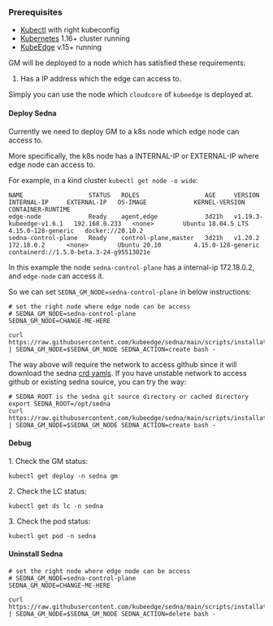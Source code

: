 ### Prerequisites
- [Kubectl][kubectl] with right kubeconfig
- [Kubernetes][kubernetes] 1.16+ cluster running
- [KubeEdge][kubeedge] v.15+ running

GM will be deployed to a node which has satisfied these requirements:
1. Has a IP address which the edge can access to.

Simply you can use the node which `cloudcore` of `kubeedge` is deployed at.

#### Deploy Sedna

Currently we need to deploy GM to a k8s node which edge node can access to.

More specifically, the k8s node has a INTERNAL-IP or EXTERNAL-IP where edge node can access to.

For example, in a kind cluster `kubectl get node -o wide`:
```shell
NAME                  STATUS   ROLES                  AGE     VERSION                   INTERNAL-IP     EXTERNAL-IP   OS-IMAGE             KERNEL-VERSION       CONTAINER-RUNTIME
edge-node             Ready    agent,edge             3d21h   v1.19.3-kubeedge-v1.6.1   192.168.0.233   <none>        Ubuntu 18.04.5 LTS   4.15.0-128-generic   docker://20.10.2
sedna-control-plane   Ready    control-plane,master   3d21h   v1.20.2                   172.18.0.2      <none>        Ubuntu 20.10         4.15.0-128-generic   containerd://1.5.0-beta.3-24-g95513021e
```
In this example the node `sedna-control-plane` has a internal-ip 172.18.0.2, and `edge-node` can access it.

So we can set `SEDNA_GM_NODE=sedna-control-plane` in below instructions:

```shell
# set the right node where edge node can be access
# SEDNA_GM_NODE=sedna-control-plane
SEDNA_GM_NODE=CHANGE-ME-HERE

curl https://raw.githubusercontent.com/kubeedge/sedna/main/scripts/installation/install.sh | SEDNA_GM_NODE=$SEDNA_GM_NODE SEDNA_ACTION=create bash -

```

The way above will require the network to access github since it will download the sedna [crd yamls](/build/crds).
If you have unstable network to access github or existing sedna source, you can try the way:
```shell
# SEDNA_ROOT is the sedna git source directory or cached directory
export SEDNA_ROOT=/opt/sedna
curl https://raw.githubusercontent.com/kubeedge/sedna/main/scripts/installation/install.sh | SEDNA_GM_NODE=$SEDNA_GM_NODE SEDNA_ACTION=create bash -
```

#### Debug
1\. Check the GM status:
```shell
kubectl get deploy -n sedna gm
```

2\. Check the LC status:
```shell
kubectl get ds lc -n sedna
```

3\. Check the pod status:
```shell
kubectl get pod -n sedna
```

#### Uninstall Sedna
```shell
# set the right node where edge node can be access
# SEDNA_GM_NODE=sedna-control-plane
SEDNA_GM_NODE=CHANGE-ME-HERE

curl https://raw.githubusercontent.com/kubeedge/sedna/main/scripts/installation/install.sh | SEDNA_GM_NODE=$SEDNA_GM_NODE SEDNA_ACTION=delete bash -
```

[kubectl]:https://kubernetes.io/docs/tasks/tools/install-kubectl-linux/#install-kubectl-binary-with-curl-on-linux
[kubeedge]:https://github.com/kubeedge/kubeedge
[kubernetes]:https://kubernetes.io/
